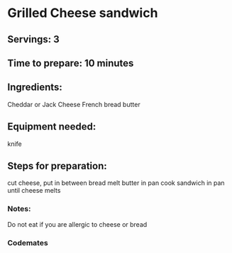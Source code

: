 # Grilled Cheese sandwich 

## Servings: 3

## Time to prepare: 10 minutes

## Ingredients:
Cheddar or Jack Cheese 
French bread
butter


## Equipment needed:
knife


## Steps for preparation:
cut cheese, put in between bread
melt butter in pan
cook sandwich in pan until cheese melts


### Notes:
Do not eat if you are allergic to cheese or bread 


### Codemates #
